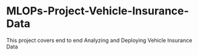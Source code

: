 # MLOPs-Project-Vehicle-Insurance-Data
This project covers end to end Analyzing and Deploying  Vehicle Insurance Data
